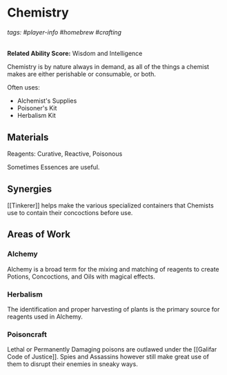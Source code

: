 # Chemistry
###### tags: #player-info #homebrew #crafting
**Related Ability Score:** Wisdom and Intelligence

Chemistry is by nature always in demand, as all of the things a chemist makes are either perishable or consumable, or both.

Often uses:

- Alchemist's Supplies
- Poisoner's Kit
- Herbalism Kit

## Materials
Reagents: Curative, Reactive, Poisonous

Sometimes Essences are useful.

## Synergies
[[Tinkerer]] helps make the various specialized containers that Chemists use to contain their concoctions before use.

## Areas of Work

### Alchemy
Alchemy is a broad term for the mixing and matching of reagents to create Potions, Concoctions, and Oils with magical effects.

### Herbalism
The identification and proper harvesting of plants is the primary source for reagents used in Alchemy.

### Poisoncraft
Lethal or Permanently Damaging poisons are outlawed under the [[Galifar Code of Justice]]. Spies and Assassins however still make great use of them to disrupt their enemies in sneaky ways.